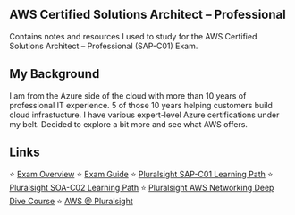 ## AWS Certified Solutions Architect – Professional

Contains notes and resources I used to study for the AWS Certified Solutions Architect – Professional (SAP-C01) Exam.

## My Background
I am from the Azure side of the cloud with more than 10 years of professional IT experience. 5 of those 10 years helping customers build cloud infrastucture. I have various expert-level Azure certifications under my belt. Decided to explore a bit more and see what AWS offers.

## Links
⭐ [Exam Overview](https://aws.amazon.com/certification/?nc2=sb_ce_co)
⭐ [Exam Guide](https://d1.awsstatic.com/training-and-certification/docs-sa-pro/AWS-Certified-Solutions-Architect-Professional_Exam-Guide.pdf)
⭐ [Pluralsight SAP-C01 Learning Path](https://app.pluralsight.com/paths/certificate/aws-certified-solutions-architect-professional)
⭐ [Pluralsight SOA-C02 Learning Path](https://app.pluralsight.com/paths/certificate/aws-certified-sysops-administrator-associate-soa-c02)
⭐ [Pluralsight AWS Networking Deep Dive Course](https://app.pluralsight.com/library/courses/aws-networking-deep-dive-vpc/table-of-contents)
⭐ [AWS @ Pluralsight](https://app.pluralsight.com/profile/author/aws-authored)
